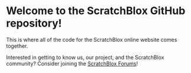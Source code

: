 # Welcome to the ScratchBlox GitHub repository!

This is where all of the code for the ScratchBlox online website comes together.

Interested in getting to know us, our project, and the ScratchBlox community? Consider joining the [ScratchBlox Forums](https://web.scratchblox.tk/forums)!

